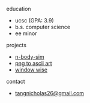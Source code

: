 education
 - ucsc (GPA: 3.9)
  - b.s. computer science
  - ee minor

projects
 - [n-body-sim](https://github.com/nicholas-tangerine/n-body-sim)
 - [png to ascii art](https://github.com/nicholas-tangerine/png-to-text)
 - [window wise](https://github.com/nicholas-tangerine/WindowWise)

contact
 - [tangnicholas26@gmail.com](mailto:tangnicholas26@gmail.com)
